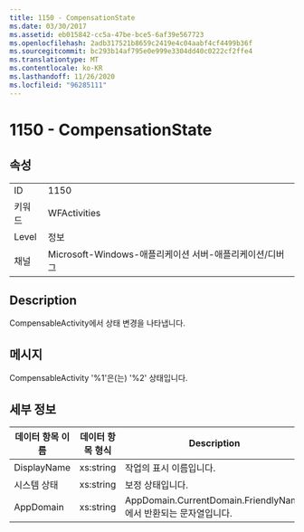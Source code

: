 ```yaml
---
title: 1150 - CompensationState
ms.date: 03/30/2017
ms.assetid: eb015842-cc5a-47be-bce5-6af39e567723
ms.openlocfilehash: 2adb317521b8659c2419e4c04aabf4cf4499b36f
ms.sourcegitcommit: bc293b14af795e0e999e3304dd40c0222cf2ffe4
ms.translationtype: MT
ms.contentlocale: ko-KR
ms.lasthandoff: 11/26/2020
ms.locfileid: "96285111"
---
```

# <a name="1150---compensationstate"></a>1150 - CompensationState

## <a name="properties"></a>속성  
  
|||  
|-|-|  
|ID|1150|  
|키워드|WFActivities|  
|Level|정보|  
|채널|Microsoft-Windows-애플리케이션 서버-애플리케이션/디버그|  
  
## <a name="description"></a>Description  

 CompensableActivity에서 상태 변경을 나타냅니다.  
  
## <a name="message"></a>메시지  

 CompensableActivity '%1'은(는) '%2' 상태입니다.  
  
## <a name="details"></a>세부 정보  
  
|데이터 항목 이름|데이터 항목 형식|Description|  
|--------------------|--------------------|-----------------|  
|DisplayName|xs:string|작업의 표시 이름입니다.|  
|시스템 상태|xs:string|보정 상태입니다.|  
|AppDomain|xs:string|AppDomain.CurrentDomain.FriendlyName에서 반환되는 문자열입니다.|
